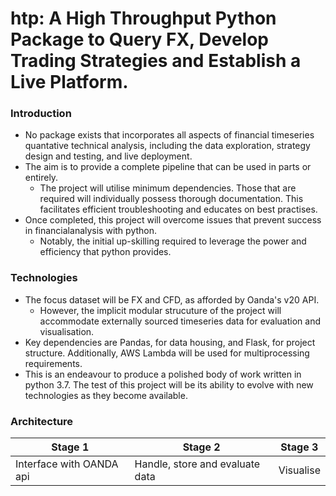 # htp: A High Throughput Python Package to Query FX, Develop Trading Strategies and Establish a Live Platform.

### Introduction

* No package exists that incorporates all aspects of financial timeseries quantative technical analysis, including the data exploration, strategy design and testing, and live deployment.
* The aim is to provide a complete pipeline that can be used in parts or entirely.
  * The project will utilise minimum dependencies. Those that are required will individually possess thorough documentation. This facilitates efficient troubleshooting and educates on best practises.
* Once completed, this project will overcome issues that prevent success in financialanalysis with python.
  * Notably, the initial up-skilling required to leverage the power and efficiency that python provides.

### Technologies

* The focus dataset will be FX and CFD, as afforded by Oanda's v20 API.
  * However, the implicit modular strucuture of the project will accommodate externally sourced timeseries data for evaluation and visualisation.
* Key dependencies are Pandas, for data housing, and Flask, for project structure. Additionally, AWS Lambda will be used for multiprocessing requirements.
* This is an endeavour to produce a polished body of work written in python 3.7. The test of this project will be its ability to evolve with new technologies as they become available.

### Architecture

Stage 1                  | Stage 2                         | Stage 3
-------------------------|---------------------------------|----------
Interface with OANDA api | Handle, store and evaluate data | Visualise
